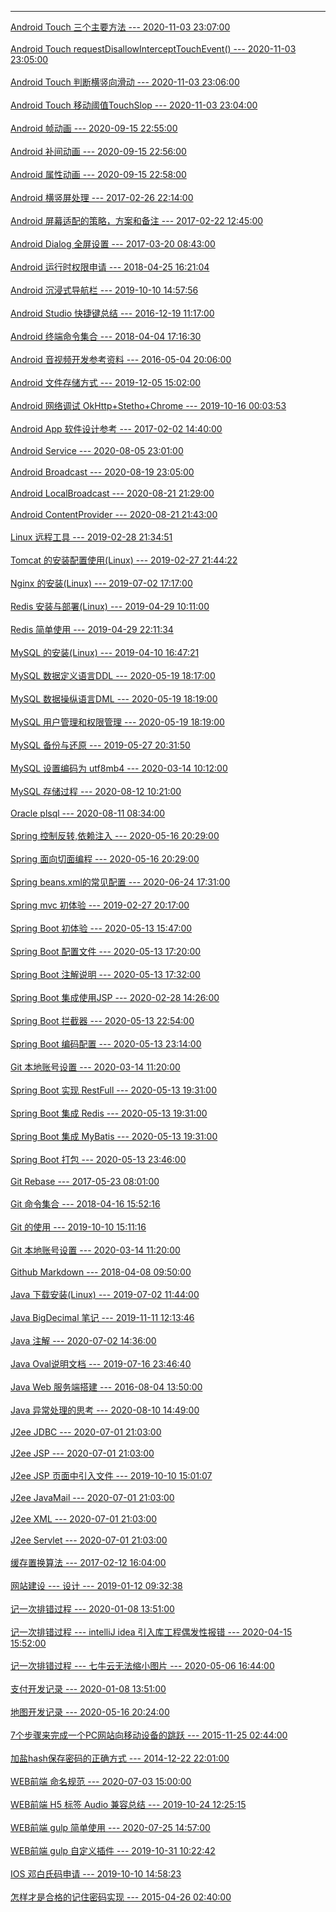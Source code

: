 

------------

[Android Touch 三个主要方法 --- 2020-11-03 23:07:00](https://github.com/agxuj/agxuj.github.io/tree/master/article/20201103230700/)<br/><br/>[Android Touch requestDisallowInterceptTouchEvent() --- 2020-11-03 23:05:00](https://github.com/agxuj/agxuj.github.io/tree/master/article/20201103230500/)<br/><br/>[Android Touch 判断横竖向滑动 --- 2020-11-03 23:06:00](https://github.com/agxuj/agxuj.github.io/tree/master/article/20201103230600/)<br/><br/>[Android Touch 移动阈值TouchSlop --- 2020-11-03 23:04:00](https://github.com/agxuj/agxuj.github.io/tree/master/article/20201103230400/)<br/><br/>[Android 帧动画 --- 2020-09-15 22:55:00](https://github.com/agxuj/agxuj.github.io/tree/master/article/20200915225500/)<br/><br/>[Android 补间动画 --- 2020-09-15 22:56:00](https://github.com/agxuj/agxuj.github.io/tree/master/article/20200915225600/)<br/><br/>[Android 属性动画 --- 2020-09-15 22:58:00](https://github.com/agxuj/agxuj.github.io/tree/master/article/20200915225800/)<br/><br/>[Android 横竖屏处理 --- 2017-02-26 22:14:00](https://github.com/agxuj/agxuj.github.io/tree/master/article/20170226221400/)<br/><br/>[Android 屏幕适配的策略，方案和备注 --- 2017-02-22 12:45:00](https://github.com/agxuj/agxuj.github.io/tree/master/article/20170222124500/)<br/><br/>[Android Dialog 全屏设置 --- 2017-03-20 08:43:00](https://github.com/agxuj/agxuj.github.io/tree/master/article/20170320084300/)<br/><br/>[Android 运行时权限申请 --- 2018-04-25 16:21:04](https://github.com/agxuj/agxuj.github.io/tree/master/article/20180425162104/)<br/><br/>[Android 沉浸式导航栏 --- 2019-10-10 14:57:56](https://github.com/agxuj/agxuj.github.io/tree/master/article/20191010145756/)<br/><br/>[Android Studio 快捷键总结 --- 2016-12-19 11:17:00](https://github.com/agxuj/agxuj.github.io/tree/master/article/20161219111700/)<br/><br/>[Android 终端命令集合 --- 2018-04-04 17:16:30](https://github.com/agxuj/agxuj.github.io/tree/master/article/20180404171630/)<br/><br/>[Android 音视频开发参考资料 --- 2016-05-04 20:06:00](https://github.com/agxuj/agxuj.github.io/tree/master/article/20160504200600/)<br/><br/>[Android 文件存储方式 --- 2019-12-05 15:02:00](https://github.com/agxuj/agxuj.github.io/tree/master/article/20191205150200/)<br/><br/>[Android 网络调试 OkHttp+Stetho+Chrome --- 2019-10-16 00:03:53](https://github.com/agxuj/agxuj.github.io/tree/master/article/20191016000353/)<br/><br/>[Android App 软件设计参考 --- 2017-02-02 14:40:00](https://github.com/agxuj/agxuj.github.io/tree/master/article/20170202144000/)<br/><br/>[Android Service --- 2020-08-05 23:01:00](https://github.com/agxuj/agxuj.github.io/tree/master/article/20200805230100/)<br/><br/>[Android Broadcast --- 2020-08-19 23:05:00](https://github.com/agxuj/agxuj.github.io/tree/master/article/20200819230500/)<br/><br/>[Android LocalBroadcast --- 2020-08-21 21:29:00](https://github.com/agxuj/agxuj.github.io/tree/master/article/20200821212900/)<br/><br/>[Android ContentProvider --- 2020-08-21 21:43:00](https://github.com/agxuj/agxuj.github.io/tree/master/article/20200821214300/)<br/><br/>[Linux 远程工具 --- 2019-02-28 21:34:51](https://github.com/agxuj/agxuj.github.io/tree/master/article/20190228213451/)<br/><br/>[Tomcat 的安装配置使用(Linux) --- 2019-02-27 21:44:22](https://github.com/agxuj/agxuj.github.io/tree/master/article/20190227214422/)<br/><br/>[Nginx 的安装(Linux) --- 2019-07-02 17:17:00](https://github.com/agxuj/agxuj.github.io/tree/master/article/20190702171700/)<br/><br/>[Redis 安装与部署(Linux) --- 2019-04-29 10:11:00](https://github.com/agxuj/agxuj.github.io/tree/master/article/20190429101100/)<br/><br/>[Redis 简单使用 --- 2019-04-29 22:11:34](https://github.com/agxuj/agxuj.github.io/tree/master/article/20190429221134/)<br/><br/>[MySQL 的安装(Linux) --- 2019-04-10 16:47:21](https://github.com/agxuj/agxuj.github.io/tree/master/article/20190410164721/)<br/><br/>[MySQL 数据定义语言DDL --- 2020-05-19 18:17:00](https://github.com/agxuj/agxuj.github.io/tree/master/article/20200519181700/)<br/><br/>[MySQL 数据操纵语言DML --- 2020-05-19 18:19:00](https://github.com/agxuj/agxuj.github.io/tree/master/article/20200519181900/)<br/><br/>[MySQL 用户管理和权限管理 --- 2020-05-19 18:19:00](https://github.com/agxuj/agxuj.github.io/tree/master/article/20200519181900/)<br/><br/>[MySQL 备份与还原 --- 2019-05-27 20:31:50](https://github.com/agxuj/agxuj.github.io/tree/master/article/20190527203150/)<br/><br/>[MySQL 设置编码为 utf8mb4 --- 2020-03-14 10:12:00](https://github.com/agxuj/agxuj.github.io/tree/master/article/20200314101200/)<br/><br/>[MySQL 存储过程 --- 2020-08-12 10:21:00](https://github.com/agxuj/agxuj.github.io/tree/master/article/20200812102100/)<br/><br/>[Oracle plsql --- 2020-08-11 08:34:00](https://github.com/agxuj/agxuj.github.io/tree/master/article/20200811083400/)<br/><br/>[Spring 控制反转,依赖注入 --- 2020-05-16 20:29:00](https://github.com/agxuj/agxuj.github.io/tree/master/article/20200516202900/)<br/><br/>[Spring 面向切面编程 --- 2020-05-16 20:29:00](https://github.com/agxuj/agxuj.github.io/tree/master/article/20200516202900/)<br/><br/>[Spring beans.xml的常见配置 --- 2020-06-24 17:31:00](https://github.com/agxuj/agxuj.github.io/tree/master/article/20200624173100/)<br/><br/>[Spring mvc 初体验 --- 2019-02-27 20:17:00](https://github.com/agxuj/agxuj.github.io/tree/master/article/20190227201700/)<br/><br/>[Spring Boot 初体验 --- 2020-05-13 15:47:00](https://github.com/agxuj/agxuj.github.io/tree/master/article/20200513154700/)<br/><br/>[Spring Boot 配置文件 --- 2020-05-13 17:20:00](https://github.com/agxuj/agxuj.github.io/tree/master/article/20200513172000/)<br/><br/>[Spring Boot 注解说明 --- 2020-05-13 17:32:00](https://github.com/agxuj/agxuj.github.io/tree/master/article/20200513173200/)<br/><br/>[Spring Boot 集成使用JSP --- 2020-02-28 14:26:00](https://github.com/agxuj/agxuj.github.io/tree/master/article/20200228142600/)<br/><br/>[Spring Boot 拦截器 --- 2020-05-13 22:54:00](https://github.com/agxuj/agxuj.github.io/tree/master/article/20200513225400/)<br/><br/>[Spring Boot 编码配置 --- 2020-05-13 23:14:00](https://github.com/agxuj/agxuj.github.io/tree/master/article/20200513231400/)<br/><br/>[Git 本地账号设置 --- 2020-03-14 11:20:00](https://github.com/agxuj/agxuj.github.io/tree/master/article/20200314112000/)<br/><br/>[Spring Boot 实现 RestFull --- 2020-05-13 19:31:00](https://github.com/agxuj/agxuj.github.io/tree/master/article/20200513193100/)<br/><br/>[Spring Boot 集成 Redis --- 2020-05-13 19:31:00](https://github.com/agxuj/agxuj.github.io/tree/master/article/20200513193100/)<br/><br/>[Spring Boot 集成 MyBatis --- 2020-05-13 19:31:00](https://github.com/agxuj/agxuj.github.io/tree/master/article/20200513193100/)<br/><br/>[Spring Boot 打包 --- 2020-05-13 23:46:00](https://github.com/agxuj/agxuj.github.io/tree/master/article/20200513234600/)<br/><br/>[Git Rebase --- 2017-05-23 08:01:00](https://github.com/agxuj/agxuj.github.io/tree/master/article/20170523080100/)<br/><br/>[Git 命令集合 --- 2018-04-16 15:52:16](https://github.com/agxuj/agxuj.github.io/tree/master/article/20180416155216/)<br/><br/>[Git 的使用 --- 2019-10-10 15:11:16](https://github.com/agxuj/agxuj.github.io/tree/master/article/20191010151116/)<br/><br/>[Git 本地账号设置 --- 2020-03-14 11:20:00](https://github.com/agxuj/agxuj.github.io/tree/master/article/20200314112000/)<br/><br/>[Github Markdown --- 2018-04-08 09:50:00](https://github.com/agxuj/agxuj.github.io/tree/master/article/20180408095000/)<br/><br/>[Java 下载安装(Linux) --- 2019-07-02 11:44:00](https://github.com/agxuj/agxuj.github.io/tree/master/article/20190702114400/)<br/><br/>[Java BigDecimal 笔记 --- 2019-11-11 12:13:46](https://github.com/agxuj/agxuj.github.io/tree/master/article/20191111121346/)<br/><br/>[Java 注解 --- 2020-07-02 14:36:00](https://github.com/agxuj/agxuj.github.io/tree/master/article/20200702143600/)<br/><br/>[Java Oval说明文档 --- 2019-07-16 23:46:40](https://github.com/agxuj/agxuj.github.io/tree/master/article/20190716234640/)<br/><br/>[Java Web 服务端搭建 --- 2016-08-04 13:50:00](https://github.com/agxuj/agxuj.github.io/tree/master/article/20160804135000/)<br/><br/>[Java 异常处理的思考 --- 2020-08-10 14:49:00](https://github.com/agxuj/agxuj.github.io/tree/master/article/20200810144900/)<br/><br/>[J2ee JDBC --- 2020-07-01 21:03:00](https://github.com/agxuj/agxuj.github.io/tree/master/article/20200701210300/)<br/><br/>[J2ee JSP --- 2020-07-01 21:03:00](https://github.com/agxuj/agxuj.github.io/tree/master/article/20200701210300/)<br/><br/>[J2ee JSP 页面中引入文件 --- 2019-10-10 15:01:07](https://github.com/agxuj/agxuj.github.io/tree/master/article/20191010150107/)<br/><br/>[J2ee JavaMail --- 2020-07-01 21:03:00](https://github.com/agxuj/agxuj.github.io/tree/master/article/20200701210300/)<br/><br/>[J2ee XML --- 2020-07-01 21:03:00](https://github.com/agxuj/agxuj.github.io/tree/master/article/20200701210300/)<br/><br/>[J2ee Servlet --- 2020-07-01 21:03:00](https://github.com/agxuj/agxuj.github.io/tree/master/article/20200701210300/)<br/><br/>[缓存置换算法 --- 2017-02-12 16:04:00](https://github.com/agxuj/agxuj.github.io/tree/master/article/20170212160400/)<br/><br/>[网站建设 --- 设计 --- 2019-01-12 09:32:38](https://github.com/agxuj/agxuj.github.io/tree/master/article/20190112093238/)<br/><br/>[记一次排错过程 --- 2020-01-08 13:51:00](https://github.com/agxuj/agxuj.github.io/tree/master/article/20200108135100/)<br/><br/>[记一次排错过程 --- intelliJ idea 引入库工程偶发性报错 --- 2020-04-15 15:52:00](https://github.com/agxuj/agxuj.github.io/tree/master/article/20200415155200/)<br/><br/>[记一次排错过程 --- 七牛云无法缩小图片 --- 2020-05-06 16:44:00](https://github.com/agxuj/agxuj.github.io/tree/master/article/20200506164400/)<br/><br/>[支付开发记录 --- 2020-01-08 13:51:00](https://github.com/agxuj/agxuj.github.io/tree/master/article/20200108135100/)<br/><br/>[地图开发记录 --- 2020-05-16 20:24:00](https://github.com/agxuj/agxuj.github.io/tree/master/article/20200516202400/)<br/><br/>[7个步骤来完成一个PC网站向移动设备的跳跃 --- 2015-11-25 02:44:00](https://github.com/agxuj/agxuj.github.io/tree/master/article/20151125024400/)<br/><br/>[加盐hash保存密码的正确方式 --- 2014-12-22 22:01:00](https://github.com/agxuj/agxuj.github.io/tree/master/article/20141222220100/)<br/><br/>[WEB前端 命名规范 --- 2020-07-03 15:00:00](https://github.com/agxuj/agxuj.github.io/tree/master/article/20200703150000/)<br/><br/>[WEB前端 H5 标签 Audio 兼容总结 --- 2019-10-24 12:25:15](https://github.com/agxuj/agxuj.github.io/tree/master/article/20191024122515/)<br/><br/>[WEB前端 gulp 简单使用 --- 2020-07-25 14:57:00](https://github.com/agxuj/agxuj.github.io/tree/master/article/20200725145700/)<br/><br/>[WEB前端 gulp 自定义插件 --- 2019-10-31 10:22:42](https://github.com/agxuj/agxuj.github.io/tree/master/article/20191031102242/)<br/><br/>[IOS 邓白氏码申请 --- 2019-10-10 14:58:23](https://github.com/agxuj/agxuj.github.io/tree/master/article/20191010145823/)<br/><br/>[怎样才是合格的记住密码实现 --- 2015-04-26 02:40:00](https://github.com/agxuj/agxuj.github.io/tree/master/article/20150426024000/)<br/><br/>